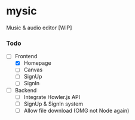# mysic
Music &amp; audio editor [WIP]

### Todo
- [ ] Frontend
  - [x] Homepage
  - [ ] Canvas
  - [ ] SignUp
  - [ ] SignIn
- [ ] Backend
  - [ ] Integrate Howler.js API
  - [ ] SignUp & SignIn system
  - [ ] Allow file download (OMG not Node again)
